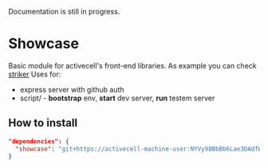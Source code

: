 Documentation is still in progress.

# Showcase

Basic module for activecell's front-end libraries. As example you can check [striker](https://www.github.com/activecell/striker)
Uses for:
  - express server with github auth
  - script/ - **bootstrap** env, **start** dev server, **run** testem server

## How to install

```json
"dependencies": {
  "showcase": "git+https://activecell-machine-user:NYVy98BbBb6Lae3DAdfWSLCQ@github.com/activecell/showcase#new"
}
```

